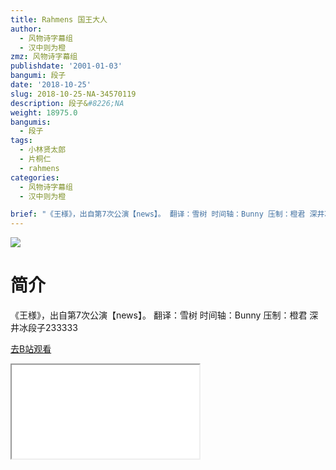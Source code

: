 ```yaml
---
title: Rahmens 国王大人
author:
  - 风物诗字幕组
  - 汉中则为橙
zmz: 风物诗字幕组
publishdate: '2001-01-03'
bangumi: 段子
date: '2018-10-25'
slug: 2018-10-25-NA-34570119
description: 段子&#8226;NA
weight: 18975.0
bangumis:
  - 段子
tags:
  - 小林贤太郎
  - 片桐仁
  - rahmens
categories:
  - 风物诗字幕组
  - 汉中则为橙

brief: "《王様》，出自第7次公演【news】。 翻译：雪树 时间轴：Bunny 压制：橙君 深井冰段子233333"
---
```

![](https://i.imgur.com/9W5ZgRj.jpg)
# 简介  
《王様》，出自第7次公演【news】。
翻译：雪树 时间轴：Bunny 压制：橙君
深井冰段子233333  

[去B站观看](https://www.bilibili.com/video/av34570119/)
<div class ="resp-container"><iframe class="testiframe" src="//player.bilibili.com/player.html?aid=34570119"", scrolling="no", allowfullscreen="true" > </iframe></div> 
